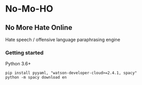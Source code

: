 # No-Mo-HO

## No More Hate Online
Hate speech / offensive language paraphrasing engine

### Getting started
Python 3.6+
```
pip install pyyaml, "watson-developer-cloud>=2.4.1, spacy"
python -m spacy download en
```